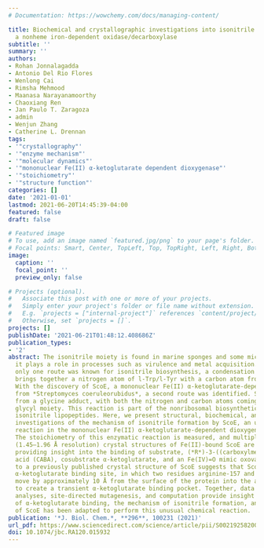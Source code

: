 ```yaml
---
# Documentation: https://wowchemy.com/docs/managing-content/

title: Biochemical and crystallographic investigations into isonitrile formation by
  a nonheme iron-dependent oxidase/decarboxylase
subtitle: ''
summary: ''
authors:
- Rohan Jonnalagadda
- Antonio Del Rio Flores
- Wenlong Cai
- Rimsha Mehmood
- Maanasa Narayanamoorthy
- Chaoxiang Ren
- Jan Paulo T. Zaragoza
- admin
- Wenjun Zhang
- Catherine L. Drennan
tags:
- '"crystallography"'
- '"enzyme mechanism"'
- '"molecular dynamics"'
- '"mononuclear Fe(II) α-ketoglutarate dependent dioxygenase"'
- '"stoichiometry"'
- '"structure function"'
categories: []
date: '2021-01-01'
lastmod: 2021-06-20T14:45:39-04:00
featured: false
draft: false

# Featured image
# To use, add an image named `featured.jpg/png` to your page's folder.
# Focal points: Smart, Center, TopLeft, Top, TopRight, Left, Right, BottomLeft, Bottom, BottomRight.
image:
  caption: ''
  focal_point: ''
  preview_only: false

# Projects (optional).
#   Associate this post with one or more of your projects.
#   Simply enter your project's folder or file name without extension.
#   E.g. `projects = ["internal-project"]` references `content/project/deep-learning/index.md`.
#   Otherwise, set `projects = []`.
projects: []
publishDate: '2021-06-21T01:48:12.408686Z'
publication_types:
- '2'
abstract: The isonitrile moiety is found in marine sponges and some microbes, where
  it plays a role in processes such as virulence and metal acquisition. Until recently
  only one route was known for isonitrile biosynthesis, a condensation reaction that
  brings together a nitrogen atom of l-Trp/l-Tyr with a carbon atom from ribulose-5-phosphate.
  With the discovery of ScoE, a mononuclear Fe(II) α-ketoglutarate-dependent dioxygenase
  from *Streptomyces coeruleorubidus*, a second route was identified. ScoE forms isonitrile
  from a glycine adduct, with both the nitrogen and carbon atoms coming from the same
  glycyl moiety. This reaction is part of the nonribosomal biosynthetic pathway of
  isonitrile lipopeptides. Here, we present structural, biochemical, and computational
  investigations of the mechanism of isonitrile formation by ScoE, an unprecedented
  reaction in the mononuclear Fe(II) α-ketoglutarate-dependent dioxygenase superfamily.
  The stoichiometry of this enzymatic reaction is measured, and multiple high-resolution
  (1.45–1.96 Å resolution) crystal structures of Fe(II)-bound ScoE are presented,
  providing insight into the binding of substrate, (*R*)-3-((carboxylmethyl)amino)butanoic
  acid (CABA), cosubstrate α-ketoglutarate, and an Fe(IV)=O mimic oxovanadium. Comparison
  to a previously published crystal structure of ScoE suggests that ScoE has an “inducible”
  α-ketoglutarate binding site, in which two residues arginine-157 and histidine-299
  move by approximately 10 Å from the surface of the protein into the active site
  to create a transient α-ketoglutarate binding pocket. Together, data from structural
  analyses, site-directed mutagenesis, and computation provide insight into the mode
  of α-ketoglutarate binding, the mechanism of isonitrile formation, and how the structure
  of ScoE has been adapted to perform this unusual chemical reaction.
publication: '*J. Biol. Chem.*, **296**, 100231 (2021)'
url_pdf: https://www.sciencedirect.com/science/article/pii/S0021925820003464
doi: 10.1074/jbc.RA120.015932
---
```

